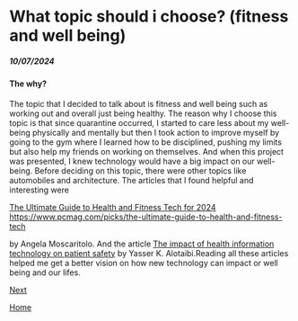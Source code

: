 # What topic should i choose? (fitness and well being)
##### 10/07/2024

#### The why?
<p>The topic that I decided to talk about is fitness and well being such as working out and overall just being healthy. The reason why I choose this topic is that since quarantine occurred, I started to care less about my well-being physically and mentally but then I took action to improve myself by going to the gym where I learned how to be disciplined, pushing my limits but also help my friends on working on themselves. And when this project was presented, I knew technology would have a big impact on our well-being. Before deciding on this topic, there were other topics like automobiles and architecture. The articles that I found helpful and interesting were
  
[The Ultimate Guide to Health and Fitness Tech for 2024](https://www.pcmag.com/picks/the-ultimate-guide-to-health-and-fitness-tech)
https://www.pcmag.com/picks/the-ultimate-guide-to-health-and-fitness-tech
  
  by Angela Moscaritolo. And the article <a href=¨https://www.ncbi.nlm.nih.gov/pmc/articles/PMC5787626/¨>The impact of health information technology on patient safety</a> by Yasser K. Alotaibi.Reading all these articles helped me get a better vision on how new technology can impact or well being and our lifes.</p>

[Next](entry02.md)

[Home](../README.md)

